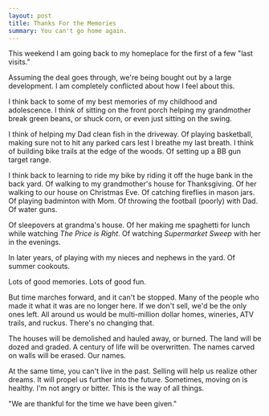 ```yaml
---
layout: post
title: Thanks For the Memories
summary: You can't go home again.
---
```


This weekend I am going back to my homeplace for the first of a few "last visits."

Assuming the deal goes through, we're being bought out by a large development. I am completely conflicted about how I feel about this.

I think back to some of my best memories of my childhood and adolescence. I think of sitting on the front porch helping my grandmother break green beans, or shuck corn, or even just sitting on the swing.

I think of helping my Dad clean fish in the driveway. Of playing basketball, making sure not to hit any parked cars lest I breathe my last breath. I think of building bike trails at the edge of the woods. Of setting up a BB gun target range.

I think back to learning to ride my bike by riding it off the huge bank in the back yard. Of walking to my grandmother's house for Thanksgiving. Of her walking to our house on Christmas Eve. Of catching fireflies in mason jars. Of playing badminton with Mom. Of throwing the football (poorly) with Dad. Of water guns.

Of sleepovers at grandma's house. Of her making me spaghetti for lunch while watching _The Price is Right_. Of watching _Supermarket Sweep_ with her in the evenings.

In later years, of playing with my nieces and nephews in the yard. Of summer cookouts.

Lots of good memories. Lots of good fun.

But time marches forward, and it can't be stopped. Many of the people who made it what it was are no longer here. If we don't sell, we'd be the only ones left. All around us would be multi-million dollar homes, wineries, ATV trails, and ruckus. There's no changing that.

The houses will be demolished and hauled away, or burned. The land will be dozed and graded. A century of life will be overwritten. The names carved on walls will be erased. Our names.

At the same time, you can't live in the past. Selling will help us realize other dreams. It will propel us further into the future. Sometimes, moving on is healthy. I'm not angry or bitter. This is the way of all things.

"We are thankful for the time we have been given."
